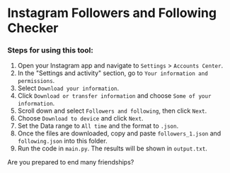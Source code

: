 # Instagram Followers and Following Checker

### Steps for using this tool:

1. Open your Instagram app and navigate to `Settings` > `Accounts Center`.
2. In the "Settings and activity" section, go to `Your information and permissions`.
3. Select `Download your information`.
4. Click `Download or transfer information` and choose `Some of your information`.
5. Scroll down and select `Followers and following`, then click `Next`.
6. Choose `Download to device` and click `Next`.
7. Set the Data range to `All time` and the format to `.json`.
8. Once the files are downloaded, copy and paste `followers_1.json` and `following.json` into this folder.
9. Run the code in `main.py`. The results will be shown in `output.txt`.





Are you prepared to end many friendships?
